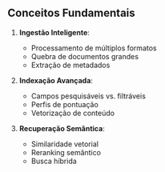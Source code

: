 ## Conceitos Fundamentais

1. **Ingestão Inteligente**:
   - Processamento de múltiplos formatos
   - Quebra de documentos grandes
   - Extração de metadados

2. **Indexação Avançada**:
   - Campos pesquisáveis vs. filtráveis
   - Perfis de pontuação
   - Vetorização de conteúdo

3. **Recuperação Semântica**:
   - Similaridade vetorial
   - Reranking semântico
   - Busca híbrida